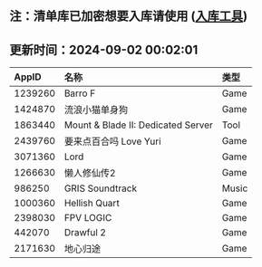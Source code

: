## 注：清单库已加密想要入库请使用 ([入库工具](https://github.com/BlankTMing/ManifestAutoUpdate/releases))

## 更新时间：2024-09-02 00:02:01
| AppID | 名称 | 类型  |
| :-------------------- | :----------------------------- | :----------- |
| 1239260 | Barro F| Game |
| 1424870 | 流浪小猫单身狗| Game |
| 1863440 | Mount & Blade II: Dedicated Server| Tool |
| 2439760 | 要来点百合吗 Love Yuri| Game |
| 3071360 | Lord| Game |
| 1266630 | 懒人修仙传2| Game |
| 986250 | GRIS Soundtrack| Music |
| 1000360 | Hellish Quart| Game |
| 2398030 | FPV LOGIC| Game |
| 442070 | Drawful 2| Game |
| 2171630 | 地心归途| Game |
